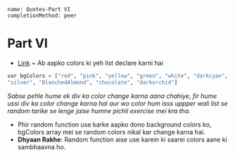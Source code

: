 ```ngMeta
name: Quotes-Part VI
completionMethod: peer
```

# Part VI

- [Link](https://codepen.io/navgurukul/full/aBxrqy) ~ Ab aapko colors ki yeh list declare karni hai

```python
var bgColors = ["red", "pink", "yellow", "green", "white", "darkcyan",
"silver", "BlanchedAlmond", "chocolate", "darkorchid"]
```
_Sabse pehle hume ek div ka color change karna aana chahiye, fir hume ussi div ka color change karna hai aur wo color hum isss uppper wali list se random tarike se lenge jaise humne pichli exercise mei kra tha._

- Phir random function use karke aapko dono background colors ko, bgColors array mei se random colors nikal kar change karna hai.
- **Dhyaan Rakhe**: Random function aise use karein ki saarei colors aane ki sambhaavna ho.
